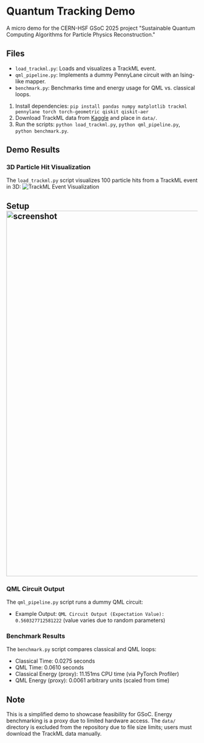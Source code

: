 # Quantum Tracking Demo

A micro demo for the CERN-HSF GSoC 2025 project "Sustainable Quantum Computing Algorithms for Particle Physics Reconstruction."

## Files
- `load_trackml.py`: Loads and visualizes a TrackML event.
- `qml_pipeline.py`: Implements a dummy PennyLane circuit with an Ising-like mapper.
- `benchmark.py`: Benchmarks time and energy usage for QML vs. classical loops.



1. Install dependencies: `pip install pandas numpy matplotlib trackml pennylane torch torch-geometric qiskit qiskit-aer`
2. Download TrackML data from [Kaggle](https://www.kaggle.com/competitions/trackml-particle-identification/data?select=train_sample.zip) and place in `data/`.
3. Run the scripts: `python load_trackml.py`, `python qml_pipeline.py`, `python benchmark.py`.

## Demo Results

### 3D Particle Hit Visualization
The `load_trackml.py` script visualizes 100 particle hits from a TrackML event in 3D:
![TrackML Event Visualization](screenshot.png)
## Setup<img width="961" alt="screenshot" src="https://github.com/user-attachments/assets/dd5d0253-1bff-41ab-98fd-72de79b4d387" />

### QML Circuit Output
The `qml_pipeline.py` script runs a dummy QML circuit:
- Example Output: `QML Circuit Output (Expectation Value): 0.560327712581222` (value varies due to random parameters)

### Benchmark Results
The `benchmark.py` script compares classical and QML loops:
- Classical Time: 0.0275 seconds
- QML Time: 0.0610 seconds
- Classical Energy (proxy): 11.151ms CPU time (via PyTorch Profiler)
- QML Energy (proxy): 0.0061 arbitrary units (scaled from time)


## Note
This is a simplified demo to showcase feasibility for GSoC. Energy benchmarking is a proxy due to limited hardware access. The `data/` directory is excluded from the repository due to file size limits; users must download the TrackML data manually.
